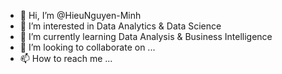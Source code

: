 - 👋 Hi, I’m @HieuNguyen-Minh
- 👀 I’m interested in Data Analytics & Data Science
- 🌱 I’m currently learning Data Analysis & Business Intelligence
- 💞️ I’m looking to collaborate on ...
- 📫 How to reach me ...

<!---
HieuNguyen-Minh/HieuNguyen-Minh is a ✨ special ✨ repository because its `README.md` (this file) appears on your GitHub profile.
You can click the Preview link to take a look at your changes.
--->
